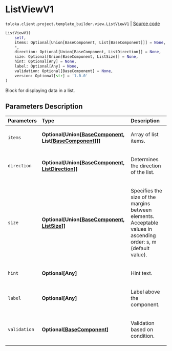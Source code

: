 # ListViewV1
`toloka.client.project.template_builder.view.ListViewV1` | [Source code](https://github.com/Toloka/toloka-kit/blob/v0.1.24/src/client/project/template_builder/view.py#L342)

```python
ListViewV1(
    self,
    items: Optional[Union[BaseComponent, List[BaseComponent]]] = None,
    *,
    direction: Optional[Union[BaseComponent, ListDirection]] = None,
    size: Optional[Union[BaseComponent, ListSize]] = None,
    hint: Optional[Any] = None,
    label: Optional[Any] = None,
    validation: Optional[BaseComponent] = None,
    version: Optional[str] = '1.0.0'
)
```

Block for displaying data in a list.

## Parameters Description

| Parameters | Type | Description |
| :----------| :----| :-----------|
`items`|**Optional\[Union\[[BaseComponent](toloka.client.project.template_builder.base.BaseComponent.md), List\[[BaseComponent](toloka.client.project.template_builder.base.BaseComponent.md)\]\]\]**|<p> Array of list items.</p>
`direction`|**Optional\[Union\[[BaseComponent](toloka.client.project.template_builder.base.BaseComponent.md), [ListDirection](toloka.client.project.template_builder.base.ListDirection.md)\]\]**|<p>Determines the direction of the list.</p>
`size`|**Optional\[Union\[[BaseComponent](toloka.client.project.template_builder.base.BaseComponent.md), [ListSize](toloka.client.project.template_builder.base.ListSize.md)\]\]**|<p>Specifies the size of the margins between elements. Acceptable values in ascending order: s, m (default value).</p>
`hint`|**Optional\[Any\]**|<p>Hint text.</p>
`label`|**Optional\[Any\]**|<p>Label above the component.</p>
`validation`|**Optional\[[BaseComponent](toloka.client.project.template_builder.base.BaseComponent.md)\]**|<p>Validation based on condition.</p>
